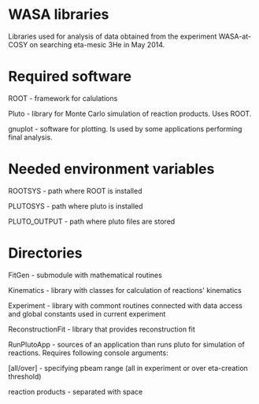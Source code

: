 WASA libraries
=======================================
Libraries used for analysis of data obtained from the experiment WASA-at-COSY on searching eta-mesic 3He in May 2014.


Required software
=================

ROOT - framework for calulations

Pluto - library for Monte Carlo simulation of reaction products. Uses ROOT.

gnuplot - software for plotting. Is used by some applications performing final analysis.



Needed environment variables
============================

ROOTSYS - path where ROOT is installed

PLUTOSYS - path where pluto is installed

PLUTO_OUTPUT - path where pluto files are stored


Directories
===========

FitGen - submodule with mathematical routines

Kinematics - library with classes for calculation of reactions' kinematics

Experiment - library with commont routines connected with data access and global constants used in current experiment

ReconstructionFit - library that provides reconstruction fit

RunPlutoApp - sources of an application than runs pluto for simulation of reactions.
Requires following console arguments:

[all/over] - specifying pbeam range (all in experiment or over eta-creation threshold)

reaction products - separated with space